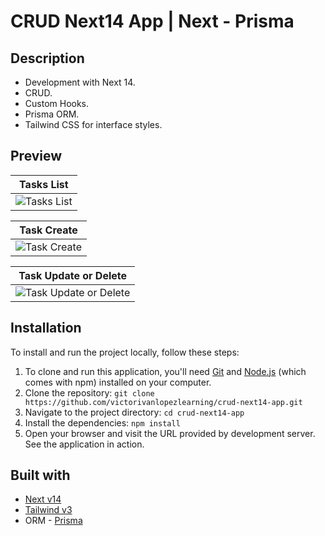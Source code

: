 # CRUD Next14 App | Next - Prisma

## Description
- Development with Next 14.
- CRUD.
- Custom Hooks.
- Prisma ORM.
- Tailwind CSS for interface styles.

## Preview
| **Tasks List** |
| :-------------: |
| ![Tasks List](https://i.imgur.com/bUOgMVr.png) |

| **Task Create** |
| :-------------: |
| ![Task Create](https://i.imgur.com/JwbvpdN.png) |

| **Task Update or Delete** |
| :-------------: |
| ![Task Update or Delete](https://i.imgur.com/ZLfWAX8.png) |

## Installation

To install and run the project locally, follow these steps:

1. To clone and run this application, you'll need [Git](https://git-scm.com/) and [Node.js](https://nodejs.org/es) (which comes with npm) installed on your computer.
2. Clone the repository: `git clone https://github.com/victorivanlopezlearning/crud-next14-app.git`
3. Navigate to the project directory: `cd crud-next14-app`
4. Install the dependencies: `npm install`
5. Open your browser and visit the URL provided by development server. See the application in action.

## Built with

- [Next v14](https://nextjs.org/)
- [Tailwind v3](https://tailwindcss.com/)
- ORM - [Prisma](https://www.prisma.io/)